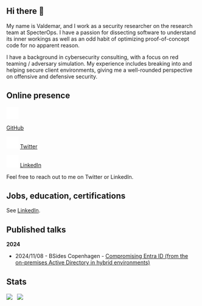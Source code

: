 ## Hi there 👋
My name is Valdemar, and I work as a security researcher on the research team at SpecterOps. I have a passion for dissecting software to understand its inner workings as well as an odd habit of optimizing proof-of-concept code for no apparent reason.

I have a background in cybersecurity consulting, with a focus on red teaming / adversary simulation. My experience includes breaking into and helping secure client environments, giving me a well-rounded perspective on offensive and defensive security. 

## Online presence

<picture>
 <source
   srcset=".github/github-light.svg"
   media="(prefers-color-scheme: dark)"
 />
 <source
   srcset=".github/github-light.svg"
   media="(prefers-color-scheme: light), (prefers-color-scheme: no-preference)"
 />
 <img align="center" src=".github/github-light.svg" />
</picture>

[GitHub](https://github.com/bytewreck)

![Twitter](.github/twitter-x-light.svg) [Twitter](https://twitter.com/bytewreck)

![LinkedIn](.github/linkedin-light.svg) [LinkedIn](https://www.linkedin.com/in/valdemar-car%C3%B8e/)

Feel free to reach out to me on Twitter or LinkedIn.

## Jobs, education, certifications

See [LinkedIn](https://www.linkedin.com/in/valdemar-car%C3%B8e/).

## Published talks

**2024**
- 2024/11/08 - BSides Copenhagen - [Compromising Entra ID (from the on-premises Active Directory in hybrid environments)](https://vimeo.com/showcase/11519703/video/1044549159)

## Stats

<div style="display: flex; flex-direction: row;">
 <picture>
  <source
    srcset="https://github-readme-stats.vercel.app/api?username=bytewreck&show_icons=true&theme=tokyonight"
    media="(prefers-color-scheme: dark)"
  />
  <source
    srcset="https://github-readme-stats.vercel.app/api?username=bytewreck&show_icons=true"
    media="(prefers-color-scheme: light), (prefers-color-scheme: no-preference)"
  />
  <img align="center" src="https://github-readme-stats.vercel.app/api?username=bytewreck&show_icons=true" />
 </picture>
 &nbsp; &nbsp;
 <picture>
  <source
    srcset="https://github-readme-stats.vercel.app/api/top-langs/?username=bytewreck&show_icons=true&layout=compact&theme=tokyonight"
    media="(prefers-color-scheme: dark)"
  />
  <source
    srcset="https://github-readme-stats.vercel.app/api/top-langs/?username=bytewreck&show_icons=true&layout=compact"
    media="(prefers-color-scheme: light), (prefers-color-scheme: no-preference)"
  />
  <img align="center" src="https://github-readme-stats.vercel.app/api/top-langs/?username=bytewreck&show_icons=true&layout=compact" />
 </picture>
</div>
